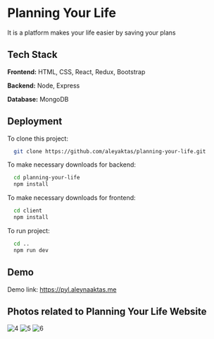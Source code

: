 # Planning Your Life

It is a platform makes your life easier by saving your plans

## Tech Stack

**Frontend:** HTML, CSS, React, Redux, Bootstrap

**Backend:** Node, Express

**Database:** MongoDB

  
## Deployment


To clone this project:
```bash
  git clone https://github.com/aleyaktas/planning-your-life.git
```
To make necessary downloads for backend:
```bash
  cd planning-your-life
  npm install
```
To make necessary downloads for frontend:
```bash
  cd client
  npm install
```
To run project:
```bash
  cd ..  
  npm run dev
```

## Demo

Demo link: https://pyl.aleynaaktas.me


## Photos related to Planning Your Life Website

![4](https://user-images.githubusercontent.com/76265779/150324104-02a7a79e-1e80-4411-96e9-e867c57d1d37.png)
![5](https://user-images.githubusercontent.com/76265779/150324119-8fe1cb9d-4e5a-4f54-ba6e-b3e27758bcee.png)
![6](https://user-images.githubusercontent.com/76265779/150324126-9b86d0fd-77db-4f39-ad05-9b0d9ddcd3a9.png)




